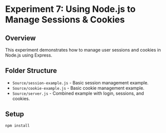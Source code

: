 # Experiment 7: Using Node.js to Manage Sessions & Cookies

## Overview
This experiment demonstrates how to manage user sessions and cookies in Node.js using Express.

## Folder Structure
- `Source/session-example.js` - Basic session management example.
- `Source/cookie-example.js` - Basic cookie management example.
- `Source/server.js` - Combined example with login, sessions, and cookies.

## Setup
```bash
npm install
